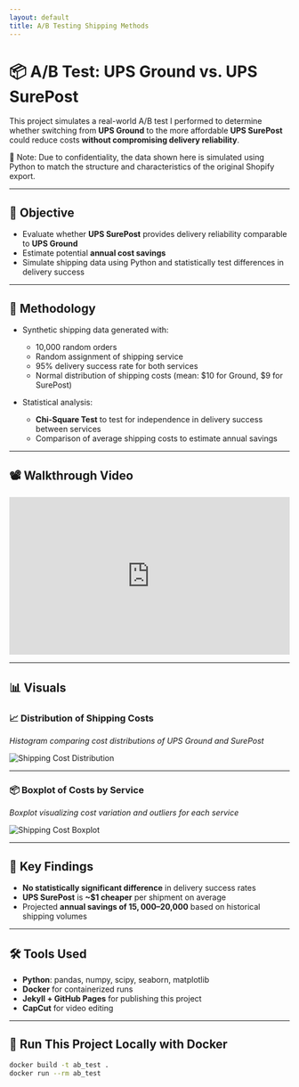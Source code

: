 ```yaml
---
layout: default
title: A/B Testing Shipping Methods
---
```


# 📦 A/B Test: UPS Ground vs. UPS SurePost

This project simulates a real-world A/B test I performed to determine whether switching from **UPS Ground** to the more affordable **UPS SurePost** could reduce costs **without compromising delivery reliability**.

🧠 Note: Due to confidentiality, the data shown here is simulated using Python to match the structure and characteristics of the original Shopify export.

---

## 🎯 Objective

- Evaluate whether **UPS SurePost** provides delivery reliability comparable to **UPS Ground**
- Estimate potential **annual cost savings**
- Simulate shipping data using Python and statistically test differences in delivery success

---

## 🧪 Methodology

- Synthetic shipping data generated with:
  - 10,000 random orders
  - Random assignment of shipping service
  - 95% delivery success rate for both services
  - Normal distribution of shipping costs (mean: $10 for Ground, $9 for SurePost)

- Statistical analysis:
  - **Chi-Square Test** to test for independence in delivery success between services
  - Comparison of average shipping costs to estimate annual savings

---

## 📽️ Walkthrough Video

<!-- Replace `VIDEO_ID` with your YouTube video ID -->
<div style="position: relative; padding-bottom: 56.25%; height: 0; overflow: hidden;">
  <iframe src="https://youtu.be/QNwY8eO2vUU" 
          frameborder="0" 
          allowfullscreen 
          style="position: absolute; top: 0; left: 0; width: 100%; height: 100%;">
  </iframe>
</div>

---

## 📊 Visuals

### 📈 Distribution of Shipping Costs

*Histogram comparing cost distributions of UPS Ground and SurePost*

![Shipping Cost Distribution](assets/shipping_cost_distribution.png)

---

### 📦 Boxplot of Costs by Service

*Boxplot visualizing cost variation and outliers for each service*

![Shipping Cost Boxplot](assets/shipping_cost_boxplot.png)

---

## 📌 Key Findings

- **No statistically significant difference** in delivery success rates  
- **UPS SurePost** is **~$1 cheaper** per shipment on average  
- Projected **annual savings of $15,000–$20,000** based on historical shipping volumes

---

## 🛠️ Tools Used

- **Python**: pandas, numpy, scipy, seaborn, matplotlib  
- **Docker** for containerized runs  
- **Jekyll + GitHub Pages** for publishing this project  
- **CapCut** for video editing

---

## 🐳 Run This Project Locally with Docker

```bash
docker build -t ab_test .
docker run --rm ab_test
